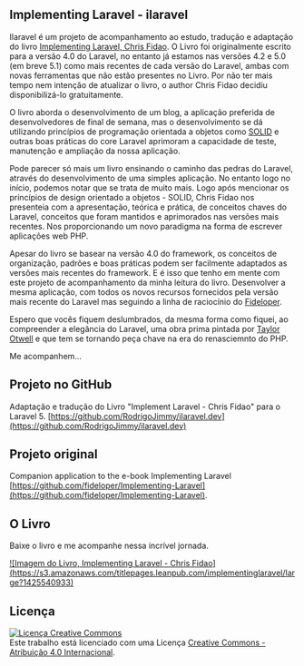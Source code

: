 ## Implementing Laravel - ilaravel

Ilaravel é um projeto de acompanhamento ao estudo, tradução e adaptação do livro [Implementing Laravel, Chris Fidao](https://leanpub.com/implementinglaravel). O Livro foi originalmente escrito para a versão 4.0 do Laravel, no entanto já estamos nas versões 4.2 e 5.0 (em breve 5.1) como mais recentes de cada versão do Laravel, ambas com novas ferramentas que não estão presentes no Livro. Por não ter mais tempo nem intenção de atualizar o livro, o author Chris Fidao decidiu disponibilizá-lo gratuitamente. 

O livro aborda o desenvolvimento de um blog, a aplicação preferida de desenvolvedores de final de semana, mas o desenvolvimento se dá utilizando princípios de programação orientada a objetos como [SOLID](http://en.wikipedia.org/wiki/SOLID_(object-oriented_design)) e outras boas práticas do core Laravel aprimoram a capacidade de teste, manutenção e ampliação da nossa aplicação.

Pode parecer só mais um livro ensinando o caminho das pedras do Laravel, através do desenvolvimento de uma simples aplicação. No entanto logo no início, podemos notar que se trata de muito mais. Logo após mencionar os princípios de design orientado a objetos - SOLID, Chris Fidao nos presenteia com a apresentação, teórica e prática, de conceitos chaves do Laravel, conceitos que foram mantidos e aprimorados nas versões mais recentes. Nos proporcionando um novo paradigma na forma de escrever aplicações web PHP. 

Apesar do livro se basear na versão 4.0 do framework, os conceitos de organização, padrões e boas práticas podem ser facilmente adaptados as versões mais recentes do framework. E é isso que tenho em mente com este projeto de acompanhamento da minha leitura do livro. Desenvolver a mesma aplicação, com todos os novos recursos fornecidos pela versão mais recente do Laravel mas seguindo a linha de raciocínio do [Fideloper](https://github.com/fideloper).

Espero que vocês fiquem deslumbrados, da mesma forma como fiquei, ao compreender a elegância do Laravel, uma obra prima pintada por [Taylor Otwell](https://github.com/taylorotwell) e que tem se tornando peça chave na era do renasciemnto do PHP.

Me acompanhem... 

## Projeto no GitHub

Adaptação e tradução do Livro "Implement Laravel - Chris Fidao" para o Laravel 5. [https://github.com/RodrigoJimmy/ilaravel.dev](https://github.com/RodrigoJimmy/ilaravel.dev)

## Projeto original

Companion application to the e-book Implementing Laravel [https://github.com/fideloper/Implementing-Laravel](https://github.com/fideloper/Implementing-Laravel).

## O Livro

Baixe o livro e me acompanhe nessa incrível jornada.

[![Imagem do Livro, Implementing Laravel - Chris Fidao]
(https://s3.amazonaws.com/titlepages.leanpub.com/implementinglaravel/large?1425540933)](https://leanpub.com/implementinglaravel)

## Licença
<a rel="license" href="http://creativecommons.org/licenses/by/4.0/"><img alt="Licença Creative Commons" style="border-width:0" src="https://i.creativecommons.org/l/by/4.0/80x15.png" /></a><br />Este trabalho está licenciado com uma Licença <a rel="license" href="http://creativecommons.org/licenses/by/4.0/">Creative Commons - Atribuição  4.0 Internacional</a>.
